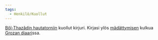 ```yaml
---
tags:
  - Henkilö/Kuollut
---
```

[ Bôl-Thazâdin hautatorniin](Bôl-Thazâdin%20hautatornit.md) kuollut kirjuri. Kirjasi ylös [mädättymisen](Mädättyminen.md) kulkua [Grozan diaari](Grozan%20diaari.md)ssa.



